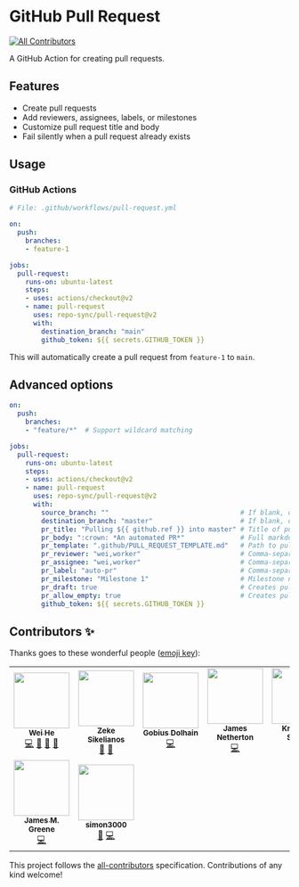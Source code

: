 # GitHub Pull Request

<!-- ALL-CONTRIBUTORS-BADGE:START - Do not remove or modify this section -->
[![All Contributors](https://img.shields.io/badge/all_contributors-9-orange.svg?style=flat-square)](#contributors-)
<!-- ALL-CONTRIBUTORS-BADGE:END --> 

A GitHub Action for creating pull requests. 


## Features
 * Create pull requests
 * Add reviewers, assignees, labels, or milestones
 * Customize pull request title and body
 * Fail silently when a pull request already exists


## Usage

### GitHub Actions
```yaml
# File: .github/workflows/pull-request.yml

on:
  push:
    branches:
    - feature-1

jobs:
  pull-request:
    runs-on: ubuntu-latest
    steps:
    - uses: actions/checkout@v2
    - name: pull-request
      uses: repo-sync/pull-request@v2
      with:
        destination_branch: "main"
        github_token: ${{ secrets.GITHUB_TOKEN }}
```

This will automatically create a pull request from `feature-1` to `main`.


## Advanced options
```yaml
on:
  push:
    branches:
    - "feature/*"  # Support wildcard matching

jobs:
  pull-request:
    runs-on: ubuntu-latest
    steps:
    - uses: actions/checkout@v2
    - name: pull-request
      uses: repo-sync/pull-request@v2
      with:
        source_branch: ""                                 # If blank, default: triggered branch
        destination_branch: "master"                      # If blank, default: master
        pr_title: "Pulling ${{ github.ref }} into master" # Title of pull request
        pr_body: ":crown: *An automated PR*"              # Full markdown support, requires pr_title to be set
        pr_template: ".github/PULL_REQUEST_TEMPLATE.md"   # Path to pull request template, requires pr_title to be set, excludes pr_body
        pr_reviewer: "wei,worker"                         # Comma-separated list (no spaces)
        pr_assignee: "wei,worker"                         # Comma-separated list (no spaces)
        pr_label: "auto-pr"                               # Comma-separated list (no spaces)
        pr_milestone: "Milestone 1"                       # Milestone name
        pr_draft: true                                    # Creates pull request as draft
        pr_allow_empty: true                              # Creates pull request even if there are no changes
        github_token: ${{ secrets.GITHUB_TOKEN }}
```

## Contributors ✨

Thanks goes to these wonderful people ([emoji key](https://allcontributors.org/docs/en/emoji-key)):

<!-- ALL-CONTRIBUTORS-LIST:START - Do not remove or modify this section -->
<!-- prettier-ignore-start -->
<!-- markdownlint-disable -->
<table>
  <tr>
    <td align="center"><a href="https://whe.me"><img src="https://avatars3.githubusercontent.com/u/5880908?v=4" width="100px;" alt=""/><br /><sub><b>Wei He</b></sub></a><br /><a href="https://github.com/repo-sync/pull-request/commits?author=wei" title="Code">💻</a> <a href="https://github.com/repo-sync/pull-request/commits?author=wei" title="Documentation">📖</a> <a href="#design-wei" title="Design">🎨</a> <a href="#ideas-wei" title="Ideas, Planning, & Feedback">🤔</a></td>
    <td align="center"><a href="http://zeke.sikelianos.com"><img src="https://avatars1.githubusercontent.com/u/2289?v=4" width="100px;" alt=""/><br /><sub><b>Zeke Sikelianos</b></sub></a><br /><a href="https://github.com/repo-sync/pull-request/commits?author=zeke" title="Documentation">📖</a> <a href="#ideas-zeke" title="Ideas, Planning, & Feedback">🤔</a></td>
    <td align="center"><a href="https://github.com/Goobles"><img src="https://avatars3.githubusercontent.com/u/8776771?v=4" width="100px;" alt=""/><br /><sub><b>Gobius Dolhain</b></sub></a><br /><a href="https://github.com/repo-sync/pull-request/commits?author=Goobles" title="Code">💻</a></td>
    <td align="center"><a href="https://github.com/jamesnetherton"><img src="https://avatars2.githubusercontent.com/u/4721408?v=4" width="100px;" alt=""/><br /><sub><b>James Netherton</b></sub></a><br /><a href="https://github.com/repo-sync/pull-request/commits?author=jamesnetherton" title="Code">💻</a></td>
    <td align="center"><a href="https://christophshyper.github.io/"><img src="https://avatars3.githubusercontent.com/u/45788587?v=4" width="100px;" alt=""/><br /><sub><b>Krzysztof Szyper</b></sub></a><br /><a href="https://github.com/repo-sync/pull-request/commits?author=ChristophShyper" title="Code">💻</a></td>
    <td align="center"><a href="https://github.com/michalkoza"><img src="https://avatars1.githubusercontent.com/u/2995498?v=4" width="100px;" alt=""/><br /><sub><b>Michał Koza</b></sub></a><br /><a href="https://github.com/repo-sync/pull-request/commits?author=michalkoza" title="Code">💻</a></td>
    <td align="center"><a href="https://ca.linkedin.com/in/jacktonye"><img src="https://avatars2.githubusercontent.com/u/17484350?v=4" width="100px;" alt=""/><br /><sub><b>Tonye Jack</b></sub></a><br /><a href="https://github.com/repo-sync/pull-request/commits?author=jackton1" title="Documentation">📖</a></td>
  </tr>
  <tr>
    <td align="center"><a href="https://jamesmgreene.github.io/"><img src="https://avatars2.githubusercontent.com/u/417751?v=4" width="100px;" alt=""/><br /><sub><b>James M. Greene</b></sub></a><br /><a href="https://github.com/repo-sync/pull-request/commits?author=JamesMGreene" title="Code">💻</a></td>
    <td align="center"><a href="https://github.com/simon300000"><img src="https://avatars1.githubusercontent.com/u/12656264?v=4" width="100px;" alt=""/><br /><sub><b>simon3000</b></sub></a><br /><a href="https://github.com/repo-sync/pull-request/issues?q=author%3Asimon300000" title="Bug reports">🐛</a> <a href="https://github.com/repo-sync/pull-request/commits?author=simon300000" title="Code">💻</a></td>
  </tr>
</table>

<!-- markdownlint-enable -->
<!-- prettier-ignore-end -->
<!-- ALL-CONTRIBUTORS-LIST:END -->

This project follows the [all-contributors](https://github.com/all-contributors/all-contributors) specification. Contributions of any kind welcome!
